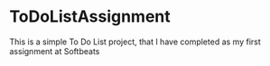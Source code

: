 # ToDoListAssignment
This is a simple To Do List project, that I have completed as my first assignment at Softbeats
